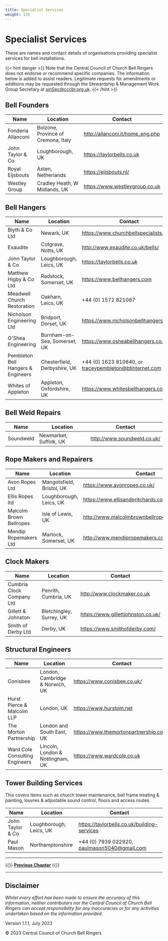 ```yaml
---
title: Specialist Services
weight: 115
---
```


# Specialist Services

These are names and contact details of organisations providing specialist services for bell installations.

{{< hint danger >}}
Note that the Central Council of Church Bell Ringers does not endorse or recommend specific companies. The information below is added to assist readers. Legitimate requests for amendments or additions may be requested through the Stewardship & Management Work Group Secretary at smSec@cccbr.org.uk.
{{< /hint >}}

## Bell Founders

| Name | Location | Contact |
| --- | --- | --- |
| Fonderia Allanconi | Bolzone, Province of Cremona, Italy | http://allanconi.it/home_eng.php |Added Eijsbouts and Allanconi
| John Taylor & Co | Loughborough, UK | https://taylorbells.co.uk  |
| Royal Eijsbouts | Asten, Netherlands | https://eijsbouts.nl/ |
| Westley Group | Cradley Heath, W Midlands, UK | https://www.westleygroup.co.uk |

## Bell Hangers

| Name | Location | Contact |
| --- | --- | --- |
| Blyth & Co Ltd  | Newark, UK  | https://www.churchbellspecialists.co.uk   |
| Exaudite | Cotgrave, Notts, UK | http://www.exaudite.co.uk/bells/ |
| John Taylor & Co | Loughborough, Leics, UK | https://taylorbells.co.uk  |
| Matthew Higby & Co Ltd | Radstock, Somerset, UK | https://www.bellhangers.com |
| Meadwell Church Restoration | Oakham, Leics, UK | +44 (0) 1572 821087 |
| Nicholson Engineering Ltd | Bridport, Dorset, UK | https://www.nicholsonbellhangers.com |
| O'Shea Engineering | Burnham-on-Sea, Somerset, UK | https://www.osheabellhangers.co.uk/ |
| Pembleton Bell Hangers & Engineers | Chesterfield, Derbyshire, UK | +44 (0) 1623 810640, or traceypembleton@btinternet.com |
| Whites of Appleton | Appleton, Oxfordshire, UK | https://www.whitesbellhangers.co.uk/ |

## Bell Weld Repairs

| Name | Location | Contact |
| --- | --- | --- |
| Soundweld  | Newmarket, Suffolk, UK | http://www.soundweld.co.uk/ |

## Rope Makers and Repairers

| Name | Location | Contact |
| --- | --- | --- |
| Avon Ropes Ltd  | Mangotsfield, Bristol, UK | https://www.avonropes.co.uk/ |
| Ellis Ropes ltd | Loughborough, Leics, UK | https://www.ellisandpritchards.co.uk/ |
| Malcolm Brown Bellropes | Isle of Lewis, UK | http://www.malcolmbrownbellropes.co.uk/index.html |
| Mendip Ropemakers Ltd | Martock, Somerset, UK | http://www.mendipropemakers.com/ |

## Clock Makers

| Name | Location | Contact |
| --- | --- | --- |
| Cumbria Clock Company Ltd  | Penrith, Cumbria, UK  | http://www.clockmaker.co.uk  |
| Gillett & Johnston | Bletchingley, Surrey, UK |  https://www.gillettjohnston.co.uk/ |
| Smith of Derby Ltd | Derby, UK | https://www.smithofderby.com/ | 

## Structural Engineers

| Name | Location | Contact |
| --- | --- | --- |
| Conisbee | London, Cambridge & Norwich, UK | https://www.conisbee.co.uk/ |
| Hurst Pierce & Malcolm LLP | London, UK | https://www.hurstpm.net |
| The Morton Partnership | London and South East, UK | https://www.themortonpartnership.co.uk |
| Ward Cole Consulting Engineers | Lincoln, London & Nottingham, UK | https://www.wardcole.co.uk |

## Tower Building Services

This covers items such as church tower maintenance, bell frame treating & painting, louvres & adjustable sound control, floors and access routes.

| Name | Location | Contact |
| --- | --- | --- |
| John Taylor & Co | Loughborough, Leics, UK | https://taylorbells.co.uk/building-services  |
| Paul Mason | Northamptonshire | +44 (0) 7939 022920, paulmason5040@gmail.com |

----

{{<hint info>}}
**[Previous Chapter](../110-project-completion/)**
{{</hint>}}

----

## Disclaimer
 
*Whilst every effort has been made to ensure the accuracy of this information, neither contributors nor the Central Council of Church Bell Ringers can accept responsibility for any inaccuracies or for any activities undertaken based on the information provided.*

Version 1.1.1, July 2023

© 2023 Central Council of Church Bell Ringers
